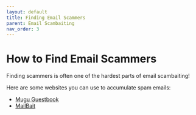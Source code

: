```yaml
---
layout: default
title: Finding Email Scammers
parent: Email Scambaiting
nav_order: 3
---
```


# How to Find Email Scammers
Finding scammers is often one of the hardest parts of email scambaiting!

Here are some websites you can use to accumulate spam emails:
- [Mugu Guestbook](https://muguguestbook.com/)
- [MailBait](https://mailbait.info/)
